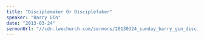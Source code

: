 ```yaml
---
title: "Disciplemaker Or Disciplefaker"
speaker: "Barry Gin"
date: "2013-03-24"
sermonUrl: "//cdn.lwechurch.com/sermons/20130324_sunday_barry_gin_disciplemaker_or_disciplefaker.mp3"
---
```

